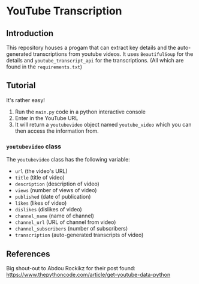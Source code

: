 # YouTube Transcription

## Introduction
This repository houses a progam that can extract key details and the auto-generated transcriptions from youtube videos. It uses `BeautifulSoup` for the details and `youtube_transcript_api` for the transcriptions. (All which are found in the `requirements.txt`)

## Tutorial
It's rather easy!

 1) Run the `main.py` code in a python interactive console
 1) Enter in the YouTube URL
 1) It will return a `youtubevideo` object named `youtube_video` which you can then access the information from.


### `youtubevideo` class
The `youtubevideo` class has the following variable:
 * `url` (the video's URL)
 * `title` (title of video)
 * `description` (description of video)
 * `views` (number of views of video)
 * `published` (date of publication)
 * `likes` (likes of video)
 * `dislikes` (dislikes of video)
 * `channel_name` (name of channel)
 * `channel_url` (URL of channel from video)
 * `channel_subscribers` (number of subscribers)
 * `transcription` (auto-generated transcripts of video)

## References
Big shout-out to Abdou Rockikz for their post found: https://www.thepythoncode.com/article/get-youtube-data-python
